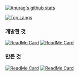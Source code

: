 [![Anurag's github stats](https://github-readme-stats.vercel.app/api?username=sunrinint&show_icons=true&theme=radical)](https://github.com/sunrinint)

[![Top Langs](https://github-readme-stats.vercel.app/api/top-langs/?username=sunrinint&langs_count=10&layout=compact&show_icons=true&theme=radical)](https://github.com/sunrinint)

### 개발한 것
[![ReadMe Card](https://github-readme-stats.vercel.app/api/pin/?username=sunrinint&repo=DigitalContents2020-03&show_icons=true&theme=radical)](https://github.com/sunrinint/DigitalContents2020-03) [![ReadMe Card](https://github-readme-stats.vercel.app/api/pin/?username=sunrinint&repo=CitizenLab2020&show_icons=true&theme=radical)](https://github.com/sunrinint/CitizenLab2020)


### 만든 것
[![ReadMe Card](https://github-readme-stats.vercel.app/api/pin/?username=Start-Android&repo=StartAndroid&show_icons=true&theme=radical)](https://github.com/Start-Android/StartAndroid) [![ReadMe Card](https://github-readme-stats.vercel.app/api/pin/?username=sunrinint&repo=Start-Python&show_icons=true&theme=radical)](https://github.com/sunrinint/Start-Python)
